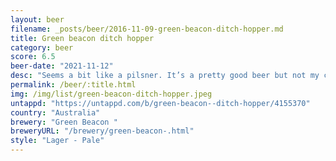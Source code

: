 ```yaml
---
layout: beer
filename: _posts/beer/2016-11-09-green-beacon-ditch-hopper.md
title: Green beacon ditch hopper
category: beer
score: 6.5
beer-date: "2021-11-12"
desc: "Seems a bit like a pilsner. It’s a pretty good beer but not my cup of tea"
permalink: /beer/:title.html
img: /img/list/green-beacon-ditch-hopper.jpeg
untappd: "https://untappd.com/b/green-beacon--ditch-hopper/4155370"
country: "Australia"
brewery: "Green Beacon "
breweryURL: "/brewery/green-beacon-.html"
style: "Lager - Pale"
---
```

